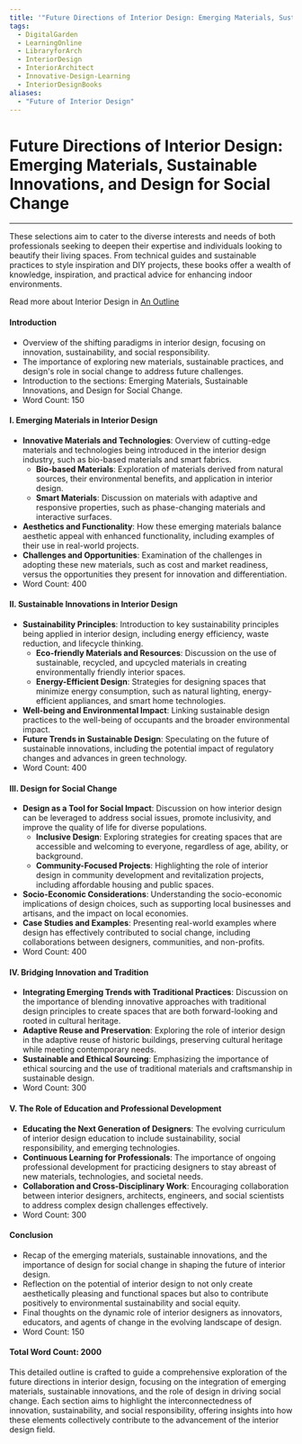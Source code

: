 ```yaml
---
title: '"Future Directions of Interior Design: Emerging Materials, Sustainable Innovations, and Design for Social Change"'
tags:
  - DigitalGarden
  - LearningOnline
  - LibraryforArch
  - InteriorDesign
  - InteriorArchitect
  - Innovative-Design-Learning
  - InteriorDesignBooks
aliases:
  - "Future of Interior Design"
---
```

# Future Directions of Interior Design: Emerging Materials, Sustainable Innovations, and Design for Social Change
---
These selections aim to cater to the diverse interests and needs of both professionals seeking to deepen their expertise and individuals looking to beautify their living spaces. From technical guides and sustainable practices to style inspiration and DIY projects, these books offer a wealth of knowledge, inspiration, and practical advice for enhancing indoor environments. 

Read more about Interior Design in [An Outline](obsidian://open?vault=MyVault&file=content_en%2FInterior%20Design%2FAn%20Outline)

#### Introduction
- Overview of the shifting paradigms in interior design, focusing on innovation, sustainability, and social responsibility.
- The importance of exploring new materials, sustainable practices, and design's role in social change to address future challenges.
- Introduction to the sections: Emerging Materials, Sustainable Innovations, and Design for Social Change.
- Word Count: 150

#### I. Emerging Materials in Interior Design
- **Innovative Materials and Technologies**: Overview of cutting-edge materials and technologies being introduced in the interior design industry, such as bio-based materials and smart fabrics.
  - **Bio-based Materials**: Exploration of materials derived from natural sources, their environmental benefits, and application in interior design.
  - **Smart Materials**: Discussion on materials with adaptive and responsive properties, such as phase-changing materials and interactive surfaces.
- **Aesthetics and Functionality**: How these emerging materials balance aesthetic appeal with enhanced functionality, including examples of their use in real-world projects.
- **Challenges and Opportunities**: Examination of the challenges in adopting these new materials, such as cost and market readiness, versus the opportunities they present for innovation and differentiation.
- Word Count: 400

#### II. Sustainable Innovations in Interior Design
- **Sustainability Principles**: Introduction to key sustainability principles being applied in interior design, including energy efficiency, waste reduction, and lifecycle thinking.
  - **Eco-friendly Materials and Resources**: Discussion on the use of sustainable, recycled, and upcycled materials in creating environmentally friendly interior spaces.
  - **Energy-Efficient Design**: Strategies for designing spaces that minimize energy consumption, such as natural lighting, energy-efficient appliances, and smart home technologies.
- **Well-being and Environmental Impact**: Linking sustainable design practices to the well-being of occupants and the broader environmental impact.
- **Future Trends in Sustainable Design**: Speculating on the future of sustainable innovations, including the potential impact of regulatory changes and advances in green technology.
- Word Count: 400

#### III. Design for Social Change
- **Design as a Tool for Social Impact**: Discussion on how interior design can be leveraged to address social issues, promote inclusivity, and improve the quality of life for diverse populations.
  - **Inclusive Design**: Exploring strategies for creating spaces that are accessible and welcoming to everyone, regardless of age, ability, or background.
  - **Community-Focused Projects**: Highlighting the role of interior design in community development and revitalization projects, including affordable housing and public spaces.
- **Socio-Economic Considerations**: Understanding the socio-economic implications of design choices, such as supporting local businesses and artisans, and the impact on local economies.
- **Case Studies and Examples**: Presenting real-world examples where design has effectively contributed to social change, including collaborations between designers, communities, and non-profits.
- Word Count: 400

#### IV. Bridging Innovation and Tradition
- **Integrating Emerging Trends with Traditional Practices**: Discussion on the importance of blending innovative approaches with traditional design principles to create spaces that are both forward-looking and rooted in cultural heritage.
- **Adaptive Reuse and Preservation**: Exploring the role of interior design in the adaptive reuse of historic buildings, preserving cultural heritage while meeting contemporary needs.
- **Sustainable and Ethical Sourcing**: Emphasizing the importance of ethical sourcing and the use of traditional materials and craftsmanship in sustainable design.
- Word Count: 300

#### V. The Role of Education and Professional Development
- **Educating the Next Generation of Designers**: The evolving curriculum of interior design education to include sustainability, social responsibility, and emerging technologies.
- **Continuous Learning for Professionals**: The importance of ongoing professional development for practicing designers to stay abreast of new materials, technologies, and societal needs.
- **Collaboration and Cross-Disciplinary Work**: Encouraging collaboration between interior designers, architects, engineers, and social scientists to address complex design challenges effectively.
- Word Count: 300

#### Conclusion
- Recap of the emerging materials, sustainable innovations, and the importance of design for social change in shaping the future of interior design.
- Reflection on the potential of interior design to not only create aesthetically pleasing and functional spaces but also to contribute positively to environmental sustainability and social equity.
- Final thoughts on the dynamic role of interior designers as innovators, educators, and agents of change in the evolving landscape of design.
- Word Count: 150

#### Total Word Count: 2000

This detailed outline is crafted to guide a comprehensive exploration of the future directions in interior design, focusing on the integration of emerging materials, sustainable innovations, and the role of design in driving social change. Each section aims to highlight the interconnectedness of innovation, sustainability, and social responsibility, offering insights into how these elements collectively contribute to the advancement of the interior design field.